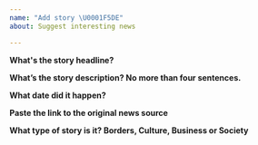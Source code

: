 ```yaml
---
name: "Add story \U0001F5DE"
about: Suggest interesting news

---
```


**What's the story headline?**

**What’s the story description? No more than four sentences.**

**What date did it happen?**

**Paste the link to the original news source**

**What type of story is it? Borders, Culture, Business or Society**